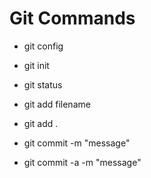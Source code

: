 # Git Commands

- git config
- git init
- git status

- git add filename
- git add .

- git commit -m "message"
- git commit -a -m "message"
